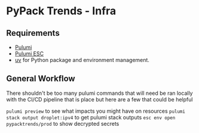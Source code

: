 # PyPack Trends - Infra

## Requirements

* [Pulumi](https://www.pulumi.com/docs/iac/download-install/)
* [Pulumi ESC](https://www.pulumi.com/docs/esc/download-install/)
* [uv](https://docs.astral.sh/uv/) for Python package and environment management.

## General Workflow

There shouldn't be too many pulumi commands that will need be ran locally with the CI/CD pipeline that is place but here are a few that could be helpful

`pulumi preview` to see what impacts you might have on resources
`pulumi stack output droplet:ipv4` to get pulumi stack outputs
`esc env open pypacktrends/prod` to show decrypted secrets
